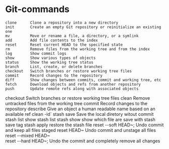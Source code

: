 # Git-commands
    clone      Clone a repository into a new directory
    init       Create an empty Git repository or reinitialize an existing one
    mv         Move or rename a file, a directory, or a symlink
    add        Add file contents to the index
    reset      Reset current HEAD to the specified state
    rm         Remove files from the working tree and from the index
    log        Show commit logs
    show       Show various types of objects
    status     Show the working tree status
    branch     List, create, or delete branches
    checkout   Switch branches or restore working tree files
    commit     Record changes to the repository
    diff       Show changes between commits, commit and working tree, etc
    fetch      Download objects and refs from another repository
    push       Update remote refs along with associated objects
   checkout     Switch branches or restore working tree files
    clean         Remove untracked files from the working tree
    commit               Record changes to the repository
    describe             Give an object a human readable name based on an available ref
    clean -id`
    stash save     Save the local diretory witout commit
    stash list     show stash list
    stash show      show which file are save with stash save tag
    stash apply     restore the stash file
    reset --soft HEAD~;   Undo commit and keep all files staged
    reset HEAD~              Undo commit and unstage all files
    reset --mixed HEAD~                      
    reset --hard HEAD~;       Undo the commit and completely remove all changes
